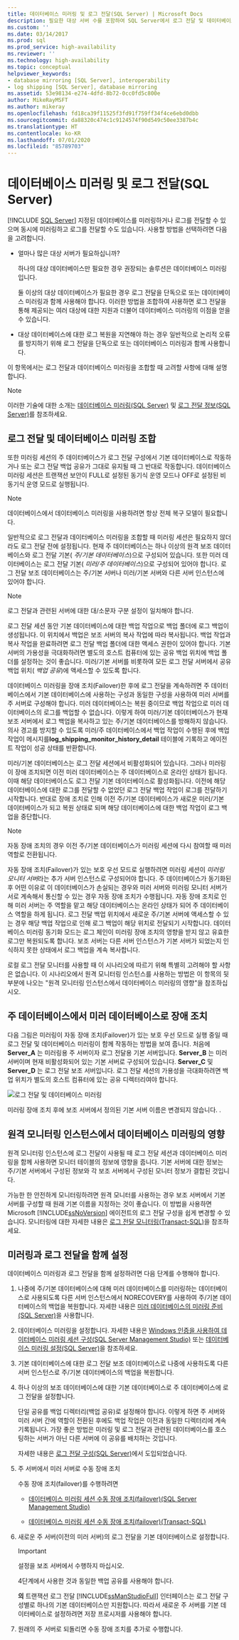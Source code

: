 ```yaml
---
title: 데이터베이스 미러링 및 로그 전달(SQL Server) | Microsoft Docs
description: 필요한 대상 서버 수를 포함하여 SQL Server에서 로그 전달 및 데이터베이스 미러링을 결합하기 위한 고려 사항에 대해 알아봅니다.
ms.custom: ''
ms.date: 03/14/2017
ms.prod: sql
ms.prod_service: high-availability
ms.reviewer: ''
ms.technology: high-availability
ms.topic: conceptual
helpviewer_keywords:
- database mirroring [SQL Server], interoperability
- log shipping [SQL Server], database mirroring
ms.assetid: 53e98134-e274-4dfd-8b72-0cc0fd5c800e
author: MikeRayMSFT
ms.author: mikeray
ms.openlocfilehash: fd18ca39f11525f3fd91f759ff34f4ce6ebd0dbb
ms.sourcegitcommit: da88320c474c1c9124574f90d549c50ee3387b4c
ms.translationtype: HT
ms.contentlocale: ko-KR
ms.lasthandoff: 07/01/2020
ms.locfileid: "85789703"
---
```

# <a name="database-mirroring-and-log-shipping-sql-server"></a>데이터베이스 미러링 및 로그 전달(SQL Server)
 [!INCLUDE [SQL Server](../../includes/applies-to-version/sqlserver.md)]
  지정된 데이터베이스를 미러링하거나 로그를 전달할 수 있으며 동시에 미러링하고 로그를 전달할 수도 있습니다. 사용할 방법을 선택하려면 다음을 고려합니다.  
  
-   얼마나 많은 대상 서버가 필요하십니까?  
  
     하나의 대상 데이터베이스만 필요한 경우 권장되는 솔루션은 데이터베이스 미러링입니다.  
  
     둘 이상의 대상 데이터베이스가 필요한 경우 로그 전달을 단독으로 또는 데이터베이스 미러링과 함께 사용해야 합니다. 이러한 방법을 조합하여 사용하면 로그 전달을 통해 제공되는 여러 대상에 대한 지원과 더불어 데이터베이스 미러링의 이점을 얻을 수 있습니다.  
  
-   대상 데이터베이스에 대한 로그 복원을 지연해야 하는 경우 일반적으로 논리적 오류를 방지하기 위해 로그 전달을 단독으로 또는 데이터베이스 미러링과 함께 사용합니다.  
  
 이 항목에서는 로그 전달과 데이터베이스 미러링을 조합할 때 고려할 사항에 대해 설명합니다.  
  
> [!NOTE]  
>  이러한 기술에 대한 소개는 [데이터베이스 미러링&#40;SQL Server&#41;](../../database-engine/database-mirroring/database-mirroring-sql-server.md) 및 [로그 전달 정보&#40;SQL Server&#41;](../../database-engine/log-shipping/about-log-shipping-sql-server.md)를 참조하세요.  
  
## <a name="combining-log-shipping-and-database-mirroring"></a>로그 전달 및 데이터베이스 미러링 조합  
 또한 미러링 세션의 주 데이터베이스가 로그 전달 구성에서 기본 데이터베이스로 작동하거나 또는 로그 전달 백업 공유가 그대로 유지될 때 그 반대로 작동합니다. 데이터베이스 미러링 세션은 트랜잭션 보안이 FULL로 설정된 동기식 운영 모드나 OFF로 설정된 비동기식 운영 모드로 실행됩니다.  
  
> [!NOTE]  
>  데이터베이스에서 데이터베이스 미러링을 사용하려면 항상 전체 복구 모델이 필요합니다.  
  
 일반적으로 로그 전달과 데이터베이스 미러링을 조합할 때 미러링 세션은 필요하지 않더라도 로그 전달 전에 설정됩니다. 현재 주 데이터베이스는 하나 이상의 원격 보조 데이터베이스와 로그 전달 기본( *주/기본 데이터베이스*)으로 구성되어 있습니다. 또한 미러 데이터베이스는 로그 전달 기본( *미러/주 데이터베이스*)으로 구성되어 있어야 합니다. 로그 전달 보조 데이터베이스는 주/기본 서버나 미러/기본 서버와 다른 서버 인스턴스에 있어야 합니다.  
  
> [!NOTE]  
>  로그 전달과 관련된 서버에 대한 대/소문자 구분 설정이 일치해야 합니다.  
  
 로그 전달 세션 동안 기본 데이터베이스에 대한 백업 작업으로 백업 폴더에 로그 백업이 생성됩니다. 이 위치에서 백업은 보조 서버의 복사 작업에 따라 복사됩니다. 백업 작업과 복사 작업을 완료하려면 로그 전달 백업 폴더에 대한 액세스 권한이 있어야 합니다. 기본 서버의 가용성을 극대화하려면 별도의 호스트 컴퓨터에 있는 공유 백업 위치에 백업 폴더를 설정하는 것이 좋습니다. 미러/기본 서버를 비롯하여 모든 로그 전달 서버에서 공유 백업 위치( *백업 공유*)에 액세스할 수 있도록 합니다.  
  
 데이터베이스 미러링을 장애 조치(Failover)한 후에 로그 전달을 계속하려면 주 데이터베이스에서 기본 데이터베이스에 사용하는 구성과 동일한 구성을 사용하여 미러 서버를 주 서버로 구성해야 합니다. 미러 데이터베이스는 복원 중이므로 백업 작업으로 미러 데이터베이스의 로그를 백업할 수 없습니다. 이렇게 하여 미러/기본 데이터베이스가 현재 보조 서버에서 로그 백업을 복사하고 있는 주/기본 데이터베이스를 방해하지 않습니다. 의사 경고를 방지할 수 있도록 미러/주 데이터베이스에서 백업 작업이 수행된 후에 백업 작업이 메시지를**log_shipping_monitor_history_detail** 테이블에 기록하고 에이전트 작업이 성공 상태를 반환합니다.  
  
 미러/기본 데이터베이스는 로그 전달 세션에서 비활성화되어 있습니다. 그러나 미러링이 장애 조치되면 이전 미러 데이터베이스는 주 데이터베이스로 온라인 상태가 됩니다. 이때 해당 데이터베이스도 로그 전달 기본 데이터베이스로 활성화됩니다. 이전에 해당 데이터베이스에 대한 로그를 전달할 수 없었던 로그 전달 백업 작업이 로그를 전달하기 시작합니다. 반대로 장애 조치로 인해 이전 주/기본 데이터베이스가 새로운 미러/기본 데이터베이스가 되고 복원 상태로 되며 해당 데이터베이스에 대한 백업 작업이 로그 백업을 중단합니다.  
  
> [!NOTE]  
>  자동 장애 조치의 경우 이전 주/기본 데이터베이스가 미러링 세션에 다시 참여할 때 미러 역할로 전환됩니다.  
  
 자동 장애 조치(Failover)가 있는 보호 우선 모드로 실행하려면 미러링 세션이 *미러링 모니터 서버*라는 추가 서버 인스턴스로 구성되어야 합니다. 주 데이터베이스가 동기화된 후 어떤 이유로 이 데이터베이스가 손실되는 경우와 미러 서버와 미러링 모니터 서버가 서로 계속해서 통신할 수 있는 경우 자동 장애 조치가 수행됩니다. 자동 장애 조치로 인해 미러 서버는 주 역할을 맡고 해당 데이터베이스는 온라인 상태가 되어 주 데이터베이스 역할을 하게 됩니다. 로그 전달 백업 위치에서 새로운 주/기본 서버에 액세스할 수 있는 경우 해당 백업 작업으로 인해 로그 백업이 해당 위치로 전달되기 시작합니다. 데이터베이스 미러링 동기화 모드는 로그 체인이 미러링 장애 조치의 영향을 받지 않고 유효한 로그만 복원되도록 합니다. 보조 서버는 다른 서버 인스턴스가 기본 서버가 되었는지 인식하지 못한 상태에서 로그 백업을 계속 복사합니다.  
  
 로컬 로그 전달 모니터를 사용할 때 이 시나리오에 따르기 위해 특별히 고려해야 할 사항은 없습니다. 이 시나리오에서 원격 모니터링 인스턴스를 사용하는 방법은 이 항목의 뒷부분에 나오는 "원격 모니터링 인스턴스에서 데이터베이스 미러링의 영향"을 참조하십시오.  
  
## <a name="failing-over-from-the-principal-to-the-mirror-database"></a>주 데이터베이스에서 미러 데이터베이스로 장애 조치  
 다음 그림은 미러링이 자동 장애 조치(Failover)가 있는 보호 우선 모드로 실행 중일 때 로그 전달 및 데이터베이스 미러링이 함께 작동하는 방법을 보여 줍니다. 처음에 **Server_A** 는 미러링용 주 서버이자 로그 전달용 기본 서버입니다. **Server_B** 는 미러 서버이며 현재 비활성화되어 있는 기본 서버로 구성되어 있습니다. **Server_C** 및 **Server_D** 는 로그 전달 보조 서버입니다. 로그 전달 세션의 가용성을 극대화하려면 백업 위치가 별도의 호스트 컴퓨터에 있는 공유 디렉터리여야 합니다.  
  
 ![로그 전달 및 데이터베이스 미러링](../../database-engine/database-mirroring/media/logshipping-and-dbm-automatic-failover.gif "로그 전달 및 데이터베이스 미러링")  
  
 미러링 장애 조치 후에 보조 서버에서 정의된 기본 서버 이름은 변경되지 않습니다. .  
  
## <a name="the-impact-of-database-mirroring-on-a-remote-monitoring-instance"></a>원격 모니터링 인스턴스에서 데이터베이스 미러링의 영향  
 원격 모니터링 인스턴스에 로그 전달이 사용될 때 로그 전달 세션과 데이터베이스 미러링을 함께 사용하면 모니터 테이블의 정보에 영향을 줍니다. 기본 서버에 대한 정보는 주/기본 서버에서 구성된 정보와 각 보조 서버에서 구성된 모니터 정보가 결합된 것입니다.  
  
 가능한 한 안전하게 모니터링하려면 원격 모니터를 사용하는 경우 보조 서버에서 기본 서버를 구성할 때 원래 기본 이름을 지정하는 것이 좋습니다. 이 방법을 사용하면 Microsoft [!INCLUDE[ssNoVersion](../../includes/ssnoversion-md.md)] 에이전트의 로그 전달 구성을 쉽게 변경할 수 있습니다. 모니터링에 대한 자세한 내용은 [로그 전달 모니터링&#40;Transact-SQL&#41;](../../database-engine/log-shipping/monitor-log-shipping-transact-sql.md)을 참조하세요.  
  
## <a name="setting-up-mirroring-and-log-shipping-together"></a>미러링과 로그 전달을 함께 설정  
 데이터베이스 미러링과 로그 전달을 함께 설정하려면 다음 단계를 수행해야 합니다.  
  
1.  나중에 주/기본 데이터베이스에 대해 미러 데이터베이스를 미러링하는 데이터베이스로 사용되도록 다른 서버 인스턴스에서 NORECOVERY를 사용하여 주/기본 데이터베이스의 백업을 복원합니다. 자세한 내용은 [미러 데이터베이스의 미러링 준비&#40;SQL Server&#41;](../../database-engine/database-mirroring/prepare-a-mirror-database-for-mirroring-sql-server.md)을 사용합니다.  
  
2.  데이터베이스 미러링을 설정합니다. 자세한 내용은 [Windows 인증을 사용하여 데이터베이스 미러링 세션 구성&#40;SQL Server Management Studio&#41;](../../database-engine/database-mirroring/establish-database-mirroring-session-windows-authentication.md) 또는 [데이터베이스 미러링 설정&#40;SQL Server&#41;](../../database-engine/database-mirroring/setting-up-database-mirroring-sql-server.md)을 참조하세요.  
  
3.  기본 데이터베이스에 대한 로그 전달 보조 데이터베이스로 나중에 사용하도록 다른 서버 인스턴스로 주/기본 데이터베이스의 백업을 복원합니다.  
  
4.  하나 이상의 보조 데이터베이스에 대한 기본 데이터베이스로 주 데이터베이스에 로그 전달을 설정합니다.  
  
     단일 공유를 백업 디렉터리(백업 공유)로 설정해야 합니다. 이렇게 하면 주 서버와 미러 서버 간에 역할이 전환된 후에도 백업 작업은 이전과 동일한 디렉터리에 계속 기록됩니다. 가장 좋은 방법은 미러링 및 로그 전달과 관련된 데이터베이스를 호스팅하는 서버가 아닌 다른 서버에 이 공유를 배치하는 것입니다.  
  
     자세한 내용은 [로그 전달 구성&#40;SQL Server&#41;](../../database-engine/log-shipping/configure-log-shipping-sql-server.md)에서 도입되었습니다.  
  
5.  주 서버에서 미러 서버로 수동 장애 조치  
  
     수동 장애 조치(failover)를 수행하려면  
  
    -   [데이터베이스 미러링 세션 수동 장애 조치(failover)&#40;SQL Server Management Studio&#41;](../../database-engine/database-mirroring/manually-fail-over-a-database-mirroring-session-sql-server-management-studio.md)  
  
    -   [데이터베이스 미러링 세션 수동 장애 조치(failover)&#40;Transact-SQL&#41;](../../database-engine/database-mirroring/manually-fail-over-a-database-mirroring-session-transact-sql.md)  
  
6.  새로운 주 서버(이전의 미러 서버)의 로그 전달을 기본 데이터베이스로 설정합니다.  
  
    > [!IMPORTANT]  
    >  설정을 보조 서버에서 수행하지 마십시오.  
  
     4단계에서 사용한 것과 동일한 백업 공유를 사용해야 합니다.  
  
     **의** 트랜잭션 로그 전달 [!INCLUDE[ssManStudioFull](../../includes/ssmanstudiofull-md.md)] 인터페이스는 로그 전달 구성별로 하나의 기본 데이터베이스만 지원합니다. 따라서 새로운 주 서버를 기본 데이터베이스로 설정하려면 저장 프로시저를 사용해야 합니다.  
  
7.  원래의 주 서버로 되돌리면 수동 장애 조치를 추가로 수행합니다.  
  
  

